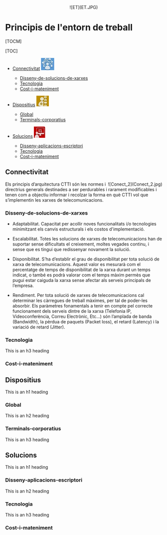 <div markdown="1" align="center">
  ![ET](ET.JPG)
</div>

# Principis de l'entorn de treball

[TOCM]

[TOC]

- [Connectivitat](#connectivitat) ![Conect](Conect.jpg)
  * [Disseny-de-solucions-de-xarxes](#disseny-de-solucions-de-xarxes)
  * [Tecnologia](#tecnologia )   
  * [Cost-i-mateniment](#cost-i-mateniment)
  

- [Dispositius](#dispositius) ![Dev](Dev.jpg)
  * [Global](#global)
  * [Terminals-corporatius](#terminals-corporatius)
        
 
- [Solucions](#solucions) ![Lldt](LLD.jpg) 
  * [Disseny-aplicacions-escriptori](#disseny-aplicacions-escriptori)
  * [Tecnologia](#tecnologia )   
  * [Cost-i-mateniment](#cost-i-mateniment)


<!-- toc -->

## Connectivitat 

<div style="float: right">
  ![Conect_2](Conect_2.jpg)
</div>

Els principis d’arquitectura CTTI són les normes i directrius generals destinades a ser perdurables i rarament modificables i tenen com a objectiu informar i recolzar la forma en què CTTI vol que s’implementin les xarxes de telecomunicacions.

### Disseny-de-solucions-de-xarxes

-	Adaptabilitat. Capacitat per acollir noves funcionalitats i/o tecnologies minimitzant els canvis estructurals i els costos d'implementació.

-	Escalabilitat. Totes les solucions de xarxes de telecomunicacions han de suportar sense dificultats el creixement, moltes vegades continu, i sense que es tingui que redissenyar novament la solució. 

-	Disponibilitat. S’ha d’establir el grau de disponibilitat per tota solució de xarxa de telecomunicacions. Aquest valor es mesurarà com el percentatge de temps de disponibilitat de la xarxa durant un temps indicat, o també es podrà valorar com el temps màxim permès que pugui estar caiguda la xarxa sense afectar als serveis principals de l’empresa. 

-	Rendiment. Per tota solució de xarxes de telecomunicacions cal determinar les càrregues de treball màximes, per tal de poder-les absorbir. Els paràmetres fonamentals a tenir en compte pel correcte funcionament dels serveis dintre de la xarxa (Telefonia IP, Videoconferència, Correu Electrònic, Etc...) són l’amplada de banda (Bandwidth), la pèrdua de paquets (Packet loss), el retard (Latency) i la variació de retard (Jitter). 

### Tecnologia

This is an h3 heading

### Cost-i-mateniment

## Dispositius

This is an h1 heading

### Global

This is an h2 heading

### Terminals-corporatius

This is an h3 heading

## Solucions

This is an h1 heading

### Disseny-aplicacions-escriptori

This is an h2 heading

### Tecnologia

This is an h3 heading

### Cost-i-mateniment

